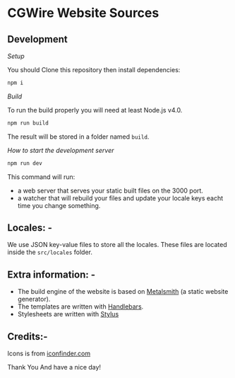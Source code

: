 # CGWire Website Sources

## Development

*Setup*

You should Clone this repository then install dependencies:

```bash
npm i
```

*Build*

To run the build properly you will need at least Node.js v4.0. 

```bash
npm run build
```

The result will be stored in a folder named `build`.

*How to start the development server*

```bash
npm run dev
```

This command will run:

* a web server that serves your static built files on the 3000 port.
* a watcher that will rebuild your files and update your locale keys eacht time you change something.


## Locales: -

We use JSON key-value files to store all the locales. These files are located
inside the `src/locales` folder. 

## Extra information: - 

* The build engine of the website is based on [Metalsmith](http://metalsmith.io/) (a static website generator). 
* The templates are written with [Handlebars](http://handlebarsjs.com/). 
* Stylesheets are written with [Stylus](http://stylus-lang.com/)

## Credits:-

Icons is from [iconfinder.com](https://www.iconfinder.com)

Thank You And have a nice day!
